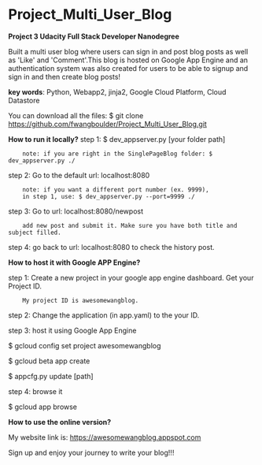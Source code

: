 # Project_Multi_User_Blog
**Project 3 Udacity Full Stack Developer Nanodegree**

Built a multi user blog where users can sign in and post blog posts as well as
'Like' and 'Comment'.This blog is hosted on Google App Engine and an authentication system
was also created for users to be able to signup and sign in and then create blog posts!

**key words**: Python, Webapp2, jinja2, Google Cloud Platform,  Cloud Datastore

You can download all the files: $ git clone https://github.com/fwangboulder/Project_Multi_User_Blog.git

**How to run it locally?**
step 1: $ dev_appserver.py [your folder path]

        note: if you are right in the SinglePageBlog folder: $ dev_appserver.py ./

step 2: Go to the default url: localhost:8080

        note: if you want a different port number (ex. 9999),
        in step 1, use: $ dev_appserver.py --port=9999 ./

step 3: Go to url: localhost:8080/newpost

        add new post and submit it. Make sure you have both title and subject filled.

step 4: go back to url: localhost:8080 to check the history post.


**How to host it with Google APP Engine?**

step 1: Create a new project in your google app engine dashboard. Get your Project ID.

        My project ID is awesomewangblog.

step 2: Change the application (in app.yaml) to the your ID.

step 3: host it using Google App Engine

$ gcloud config set project awesomewangblog

$ gcloud beta app create

$ appcfg.py update [path]

step 4: browse it

$ gcloud app browse

**How to use the online version?**

My website link is: https://awesomewangblog.appspot.com

Sign up and enjoy your journey to write your blog!!!
